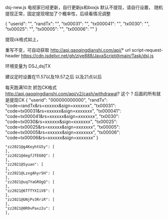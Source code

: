 dsj-new.js
电视家已经更新，自行更新js和boxjs    默认不提现，请自行设置，   随机提现正常，固定提现增加了个概率性，后续看情况调整

{
    "userid": "",
    "randTx": "",
    "tx00031": "",
    "tx000041": "",
    "tx0030": "",
    "tx00025": "",
    "tx00005": "",
    "tx00006": ""
}

提现ck格式如上，


重写不变，可自动获取
http://api.gaoqingdianshi.com/api/* url script-request-header https://cdn.jsdelivr.net/gh/ziye888/JavaScript@main/Task/dsj.js


环境变量为  DSJ_dsjTX

建议定时设置在11.57以及19.57之后   以及21点以后

每天跑满10次
抓包CK格式 http://api.gaoqingdianshi.com/api/v2/cash/withdrawal?  这个 ? 后面的所有就是提现CK                                       {
    "userid": "000000000000",
    "randTx": "code=randTx&rs=xxxxxx&sign=xxxxxxx",
    "tx00031": "code=tx00031&rs=xxxxxx&sign=xxxxxxx",
    "tx000041": "code=tx000041&rs=xxxxxx&sign=xxxxxxx",
    "tx0030": "code=tx0030&rs=xxxxxx&sign=xxxxxxx",
    "tx00025": "code=tx00025&rs=xxxxxx&sign=xxxxxxx",
    "tx00005": "code=tx00005&rs=xxxxxx&sign=xxxxxxx",
    "tx00006": "code=tx00006&rs=xxxxxx&sign=xxxxxxx"
}


    "zz2021@g4KeyhtG5y": [
    ],
    "zz2021@degfJfE68Q": [
    ],
    "zz2021@5yuan": [
    ],
    "zz2021@LzxgAhyrSH": [
    ],
    "zz2021@uq7YaGROgQ": [
    ],
    "zz2021@6TfTYXIiV8": [
    ],
    "zz2021@UNjPv3RriR": [
    ],
    "zz2021@0R9vPaxz2u": [
    ],
